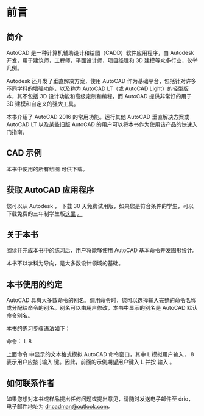 # 前言

## 简介

AutoCAD 是一种计算机辅助设计和绘图（CADD）软件应用程序，由 Autodesk 开发，用于建筑师，工程师，平面设计师，项目经理和 3D 建模等众多行业，仅举几例。

Autodesk 还开发了垂直解决方案，使用 AutoCAD 作为基础平台，包括针对许多不同学科的增强功能，以及称为 AutoCAD LT（或 AutoCAD Light）的轻型版本，其不包括 3D 设计功能和高级定制和编程，而 AutoCAD 提供非常好的用于 3D 建模和自定义的强大工具。

本书介绍了 AutoCAD 2016 的常用功能。运行其他 AutoCAD 垂直解决方案或 AutoCAD LT 以及某些旧版 AutoCAD 的用户可以将本书作为使用该产品的快速入门指南。

## CAD 示例

本书中使用的所有绘图 [](https://www.dropbox.com/s/gnzqcqjy71orl7w/AutoCAD%20Succinctly.zip?dl=0) 可供下载。

## 获取 AutoCAD 应用程序

您可以从 Autodesk [](http://www.autodesk.com/products/autocad/free-trial)， [](http://www.autodesk.com/products/autocad/free-trial) 下载 30 天免费试用版，如果您是符合条件的学生，可以下载免费的三年制学生版[这里](http://www.autodesk.com/education/free-software/autocad) [。](http://www.autodesk.com/education/free-software/autocad)

## 关于本书

阅读并完成本书中的练习后，用户将能够使用 AutoCAD 基本命令开发图形设计。

本书不以学科为导向，是大多数设计领域的基础。

## 本书使用的约定

AutoCAD 具有大多数命令的别名。调用命令时，您可以选择输入完整的命令名称或分配给命令的别名。别名可以由用户修改，本书中显示的别名是 AutoCAD 默认命令别名。

本书的练习步骤语法如下：

命令： L 8

上面命令 中显示的文本格式模拟 AutoCAD 命令窗口，其中 L 模拟用户输入， 8 表示用户应按 ]输入 键。因此，前面的示例期望用户键入 L 并按 输入 。

## 如何联系作者

如果您想对本书或样品提出任何问题或提出意见，请随时发送电子邮件至 drio，电子邮件地址为 dr.cadman@outlook.com。
